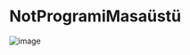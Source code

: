 # NotProgramiMasaüstü
![image](https://user-images.githubusercontent.com/49581443/192098786-b74d78f1-b0de-455d-a02f-58287de83df0.png)
